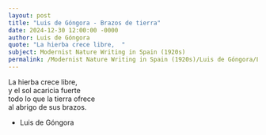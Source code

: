 ```yaml
---
layout: post
title: "Luis de Góngora - Brazos de tierra"
date: 2024-12-30 12:00:00 -0000
author: Luis de Góngora
quote: "La hierba crece libre,  "
subject: Modernist Nature Writing in Spain (1920s)
permalink: /Modernist Nature Writing in Spain (1920s)/Luis de Góngora/Luis de Góngora - Brazos de tierra
---
```


La hierba crece libre,  
y el sol acaricia fuerte  
todo lo que la tierra ofrece  
al abrigo de sus brazos.

- Luis de Góngora
